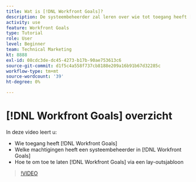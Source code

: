 ```yaml
---
title: Wat is [!DNL Workfront Goals]?
description: De systeembeheerder zal leren over wie tot toegang heeft [!DNL Workfront Goals], what permissions a system administrator has in [!DNL Workfront Goals], and how to enable [!DNL Workfront Goals] via een lay-outsjabloon.
activity: use
feature: Workfront Goals
type: Tutorial
role: User
level: Beginner
team: Technical Marketing
kt: 8888
exl-id: 08cdc3de-dc45-4273-b17b-90ae753613c6
source-git-commit: d1f5c4a558f737cb8188e209a16b91b67d32285c
workflow-type: tm+mt
source-wordcount: '39'
ht-degree: 0%

---
```


# [!DNL Workfront Goals] overzicht

In deze video leert u:

* Wie toegang heeft [!DNL Workfront Goals]
* Welke machtigingen heeft een systeembeheerder in [!DNL Workfront Goals]
* Hoe te om toe te laten [!DNL Workfront Goals] via een lay-outsjabloon

>[!VIDEO](https://video.tv.adobe.com/v/335182/?quality=12)
